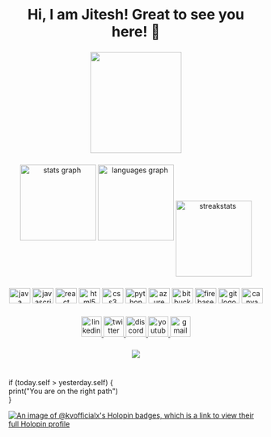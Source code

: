 <br clear="both">
<h1 align="center">Hi, I am Jitesh! Great to see you here! 👋</h1>

###

<div align="center">
  <img  width="180" height="200" src="https://media.giphy.com/media/1qGaYAEAk7eOA/giphy.gif"  />

</div>

###

<div align="center">
  <img src="https://github-readme-stats.vercel.app/api?username=jiteshkumardj&show_icons=true&theme=radical" height="150" alt="stats graph"  />
  <img src="https://github-readme-stats.vercel.app/api/top-langs/?locale=en&hide_title=false&layout=compact&card_width=320&langs_count=5&theme=dracula&hide_border=false&username=jiteshkumardj" height="150" alt="languages graph"  />
 <img src="https://github-readme-streak-stats.herokuapp.com/?user=jiteshkumardj&theme=radical&hide_border=true" alt="streakstats" height="150" align="center" />
</div>

###

<div align="center">
  <img src="https://cdn.jsdelivr.net/gh/devicons/devicon/icons/java/java-original.svg" height="30" width="42" alt="java logo"  />
  <img src="https://cdn.jsdelivr.net/gh/devicons/devicon/icons/javascript/javascript-original.svg" height="30" width="42" alt="javascript logo"  />
  <img src="https://cdn.jsdelivr.net/gh/devicons/devicon/icons/react/react-original.svg" height="30" width="42" alt="react logo"  />
  <img src="https://cdn.jsdelivr.net/gh/devicons/devicon/icons/html5/html5-original.svg" height="30" width="42" alt="html5 logo"  />
  <img src="https://cdn.jsdelivr.net/gh/devicons/devicon/icons/css3/css3-original.svg" height="30" width="42" alt="css3 logo"  />
  <img src="https://cdn.jsdelivr.net/gh/devicons/devicon/icons/python/python-original.svg" height="30" width="42" alt="python logo"  />
  <img src="https://cdn.jsdelivr.net/gh/devicons/devicon/icons/azure/azure-original.svg" height="30" width="42" alt="azure logo"  />
  <img src="https://cdn.jsdelivr.net/gh/devicons/devicon/icons/bitbucket/bitbucket-original.svg" height="30" width="42" alt="bitbucket logo"  />
  <img src="https://cdn.jsdelivr.net/gh/devicons/devicon/icons/firebase/firebase-plain.svg" height="30" width="42" alt="firebase logo"  />
  <img src="https://cdn.jsdelivr.net/gh/devicons/devicon/icons/git/git-original.svg" height="30" width="42" alt="git logo"  />
  <img src="https://cdn.jsdelivr.net/gh/devicons/devicon/icons/canva/canva-original.svg" height="30" width="42" alt="canva logo"  />
</div>

###

<div align="center">
  <a href="https://www.linkedin.com/in/jitesh-kumar-7b6a49215/" target="_blank">
    <img src="https://img.shields.io/static/v1?message=LinkedIn&logo=linkedin&label=&color=0077B5&logoColor=white&labelColor=&style=for-the-badge" height="40" alt="linkedin logo"  />
  </a>
  <a href="https://twitter.com/JiteshK30205963" target="_blank">
    <img src="https://img.shields.io/static/v1?message=Twitter&logo=twitch&label=&color=9146FF&logoColor=&labelColor=&style=for-the-badge" height="40" alt="twitter logo"  />
  </a>
  <a href="discordapp.com/users/jitesh.07#7254" target="_blank">
    <img src="https://img.shields.io/static/v1?message=Discord&logo=discord&label=&color=7289DA&logoColor=white&labelColor=&style=for-the-badge" height="40" alt="discord logo"  />
  </a>
  <a href="https://www.youtube.com/channel/UCs3hHoSvp8W7NO5z2gqZz8Q" target="_blank">
    <img src="https://img.shields.io/static/v1?message=Youtube&logo=youtube&label=&color=FF0000&logoColor=white&labelColor=&style=for-the-badge" height="40" alt="youtube logo"  />
  </a>
  <a href="jiteshkumardj@gmail.com" target="_blank">
    <img src="https://img.shields.io/static/v1?message=Gmail&logo=gmail&label=&color=D14836&logoColor=white&labelColor=&style=for-the-badge" height="40" alt="gmail logo"  />
  </a>
</div>

###

<div align="center">
  <img src="https://profile-counter.glitch.me/jiteshkumardj/count.svg?"  />
</div>

###

<!--<div align="center">
  <img src="https://github-read-medium-git-main.pahlevikun.vercel.app/latest?limit=4&username=Sayantaniwrites&theme=gruvbox_light" alt="Layout with last medium posts"  />
</div>

###
<!--<h1>Hi, I am Jitesh! Great to see you here! 👋</h1>

- 🌱 I’m currently exploring 
- 📫 How to reach me: jiteshkumardj@gmail.com
- 😄 Pronouns: HE/HIM

<!---
jiteshkumardj/jiteshkumardj is a ✨ special ✨ repository because its `README.md` (this file) appears on your GitHub profile.
You can click the Preview link to take a look at your changes.
--->
<br/>if (today.self > yesterday.self) {
   <br/>print("You are on the right path")
    <br/>}

[![An image of @kvofficialx's Holopin badges, which is a link to view their full Holopin profile](https://holopin.me/kvofficialx)](https://holopin.io/@jitesh07)
